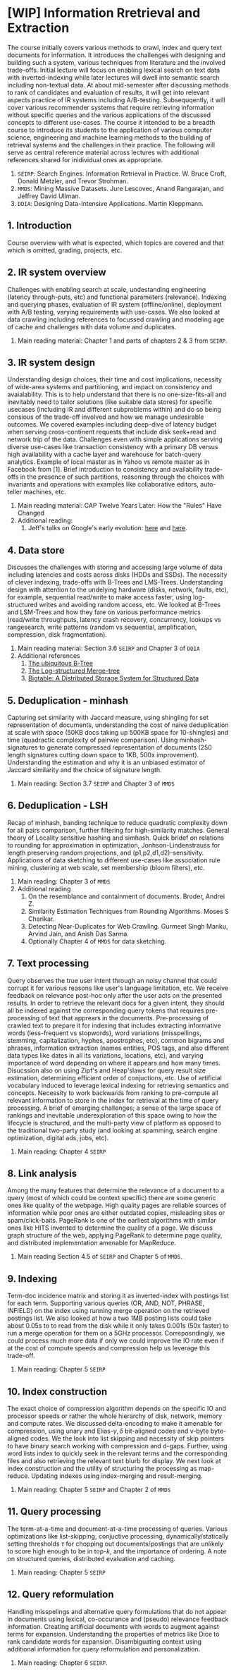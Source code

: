 # [WIP] Information Rretrieval and Extraction

The course initially covers various methods to crawl, index and query text documents for information. 
It introduces the challenges with designing and building such a system, various techniques from literature and the involved trade-offs.
Initial lecture will focus on enabling lexical search on text data with inverted-indexing while later lectures will dwell into semantic search including non-textual data.
At about mid-semester after discussing methods to rank of candidates and evaluation of results, it will get into relevant aspects practice of IR systems including A/B-testing.
Subsequqently, it will cover various recommender systems that require retrieving information without specific queries and the various applications of the discussed concepts to different use-cases.
The course it intended to be a breadth course to introduce its students to the application of various computer science, engineering and machine learning methods to the building of retrieval systems and the challenges in their practice.
The following will serve as central reference material across lectures with additional references shared for inidividual ones as appropriate.
1. `SEIRP`: Search Engines. Information Retrieval in Practice. W. Bruce Croft, Donald Metzler, and Trevor Strohman.
2. `MMDS`: Mining Massive Datasets. Jure Lescovec, Anand Rangarajan, and Jeffrey David Ullman.
3. `DDIA`: Designing Data-Intensive Applications. Martin Kleppmann.


## 1. Introduction
Course overview with what is expected, which topics are covered and that which is omitted, grading, projects, etc.
## 2. IR system overview
Challenges with enabling search at scale, undestanding engineering (latency through-puts, etc) and functional parameters (relevance). 
Indexing and querying phases, evaluation of IR system (offline/online), deployment with A/B testing, varying requirements with use-cases. 
We also looked at data crawling including references to focussed crawling and modeling age of cache and challenges with data volume and duplicates.
1. Main reading material: Chapter 1 and parts of chapters 2 & 3 from `SEIRP`.
## 3. IR system design
Understanding design choices, their time and cost implications, necessity of wide-area systems and partitioning, and impact on consistency and avaialability. This is to help understand that there is no one-size-fits-all and inevitably need to tailor solutions (like suitable data stores) for specific usecases (including IR and different subproblems within) and do so being consious of the trade-off involved and how we manage undesirable outcomes. We covered examples including deep-dive of latency budget when serving cross-continent requests that include disk seek+read and network trip of the data. Challenges even with simple applications serving diverse use-cases like transaction consistency with a primary DB versus high availability with a cache layer and warehouse for batch-query analytics. Example of local master as in Yahoo vs remote master as in Facebook from [1]. Brief introduction to consistency and availability trade-offs in the presence of such partitions, reasoning through the choices with invariants and operations with examples like collaborative editors, auto-teller machines, etc.
1. Main reading material: CAP Twelve Years Later: How the "Rules" Have Changed
1. Additional reading:
   1. Jeff's talks on Google's early evolution: [here](https://static.googleusercontent.com/media/research.google.com/en//people/jeff/stanford-295-talk.pdf) and [here](https://static.googleusercontent.com/media/research.google.com/en//people/jeff/Stanford-DL-Nov-2010.pdf).
## 4. Data store
Discusses the challenges with storing and accessing large volume of data including latencies and costs across disks (HDDs and SSDs). The necessity of clever indexing, trade-offs with B-Trees and LMS-Trees. Understanding design with attention to the undelying hardware (disks, network, faults, etc), for example, sequential read/write to make access faster, using log-structured writes and avoiding random access, etc. We looked at B-Trees and LSM-Trees and how they fare on various performance metrics (read/write throughputs, latency crash recovery, concurrency, lookups vs rangesearch, write patterns (random vs sequential, amplification, compression, disk fragmentation).
1. Main reading material: Section 3.6 `SEIRP` and Chapter 3 of `DDIA`
1. Additional references
   1. [The ubiquitous B-Tree](https://carlosproal.com/ir/papers/p121-comer.pdf)
   1. [The Log-structured Merge-tree](https://www.cs.umb.edu/~poneil/lsmtree.pdf)
   1. [Bigtable: A Distributed Storage System for Structured Data](https://static.googleusercontent.com/media/research.google.com/en//archive/bigtable-osdi06.pdf)
## 5. Deduplication - minhash
Capturing set similarity with Jaccard measure, using shingling for set representation of documents, understanding the cost of naive deduplication at scale with space (50KB docs taking up 500KB space for 10-shingles) and time (quadractic complexity of pairwie comparison). Using minhash-signatures to generate compressed representation of documents (250 length signatures cutting down space to 1KB, 500x improvement). Understanding the estimation and why it is an unbiased estimator of Jaccard similarity and the choice of signature length.
1. Main reading: Section 3.7 `SEIRP` and Chapter 3 of `MMDS`
## 6. Deduplication - LSH
Recap of minhash, banding technique to reduce quadratic complexity down for all pairs comparison, further filtering for high-similarity matches. General theory of Locality sensitive hashing and simhash. Quick bridef on relations to rounding for approximation in optimization, Jonhson-Lindenstrauss for length preserving random projections, and (p1,p2,d1,d2)-sensitivity. Applications of data sketching to different use-cases like association rule mining, clustering at web scale, set membership (bloom filters), etc.
1. Main reading: Chapter 3 of `MMDS`
2. Additional reading
   1. On the resemblance and containment of documents. Broder, Andrei Z.
   1. Similarity Estimation Techniques from Rounding Algorithms. Moses S Charikar.
   2. Detecting Near-Duplicates for Web Crawling. Gurmeet Singh Manku, Arvind Jain, and Anish Das Sarma.
   3. Optionally Chapter 4 of `MMDS` for data sketching.
## 7. Text processing
Query observes the true user intent through an noisy channel that could corrupt it for various reasons like user's language limitation, etc. We receive feedback on relevance post-hoc only after the user acts on the presented results. In order to retrieve the relevant docs for a given intent, they should all be indexed against the corresponding query tokens that requires pre-processing of text that apprears in the documents. Pre-processing of crawled text to prepare it for indexing that includes extracting informative words (less-frequent vs stopwords), word variations (misspellings, stemming, capitalization, hyphes, apostrophes, etc), common bigrams and phrases, information extraction (names entities, POS tags, and also different data types like dates in all its variations, locations, etc), and varying importance of word depending on where it appears and how many times. Disucssion also on using Zipf's and Heap'slaws for query result size estimation, determining efficient order of conjuctions, etc. Use of artificial vocabulary induced to leverage lexical indexing for retrieving semantics and concepts. Necessity to work backwards from ranking to pre-compute all relevant information to store in the index for retrieval at the time of query processing. A brief of emerging challenges; a sense of the large space of rankings and inevitable underexploration of this space owing to how the lifecycle is structured, and the multi-party view of platform as opposed to the traditional two-party study (and looking at spamming, search engine optimization, digital ads, jobs, etc).
1. Main reading: Chapter 4 `SEIRP`
## 8. Link analysis
Among the many features that determine the relevance of a document to a query (most of which could be context specific) there are some generic ones like quality of the webpage. High quality pages are reliable sources of information while poor ones are either outdated copies, misleading sites or spam/click-baits. PageRank is one of the earliest algorithms with similar ones like HITS invented to determine the quality of a page. We discuss graph structure of the web, applying PageRank to determine page quality, and distributed implementation amenable for MapReduce.
1. Main reading Section 4.5 of `SEIRP` and Chapter 5 of `MMDS`.
## 9. Indexing
Term-doc incidence matrix and storing it as inverted-index with postings list for each term. Supporting various queries (OR, AND, NOT, PHRASE, INFIELD) on the index using running merge operation on the retrieved postings list. We also looked at how a two 1MB posting lists could take about 0.05s to to read from the disk while it only takes 0.001s (50x faster) to run a merge operation for them on a 5GHz processor. Correposndingly, we could process much more data if only we could improve the IO rate even if at the cost of compute speeds and compression help us leverage this trade-off.
1. Main reading: Chapter 5 `SEIRP`
## 10. Index construction
The exact choice of compression algorithm depends on the specific IO and processor speeds or rather the whole hierarchy of disk, network, memory and compute rates. We discussed delta-encoding to make it amenable for compression, using unary and Elias-$`\gamma,\delta`$ bit-aligned codes and v-byte byte-aligned codes. We the look into list skipping and necessity of skip pointers to have binary search working with compression and d-gaps. Further, using word lists index to quickly seek in the relevant terms and the corresponding files and also retrieving the relevant text blurb for display. We next look at index construction and the utility of structuring the processing as map-reduce. Updating indexes using index-merging and result-merging. 
1. Main reading: Chapter 5 `SEIRP` and Chapter 2 of `MMDS`
## 11. Query processing
The term-at-a-time and document-at-a-time processing of queries. Various optimizations like list-skipping, conjuctive processing, dynamically/statically setting thresholds $`\tau`$ for chopping out documents/postings that are unlikely to score high enough to be in top-$`k`$, and the importance of ordering. A note on structured queries, distributed evaluation and caching.
1. Main reading: Chapter 5 `SEIRP`
## 12. Query reformulation
Handling misspelings and alternative query formulations that do not appear in documents using lexical, co-occurance and (pseudo) relevance feedback information. Creating artificial documents with words to augment against terms for expansion. Understanding the properties of metrics like Dice to rank candidate words for expansion. Disambiguating context using additional information for query reformulation and personalization.
1. Main reading: Chapter 6 `SEIRP`.
